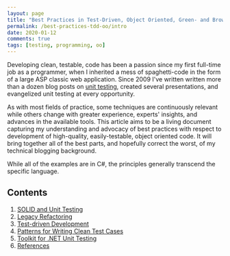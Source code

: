 ```yaml
---
layout: page
title: "Best Practices in Test-Driven, Object Oriented, Green- and Brownfield Development"
permalink: /best-practices-tdd-oo/intro
date: 2020-01-12
comments: true
tags: [testing, programming, oo]
---
```


Developing clean, testable, code has been a passion since my first full-time job as a programmer, when I inherited a mess of spaghetti-code in the form of a large ASP classic web application. Since 2009 I've written written more than a dozen blog posts on [unit testing](https://tech.safnet.com/tag/testing/), created several presentations, and evangelized unit testing at every opportunity.

As with most fields of practice, some techniques are continuously relevant while others change with greater experience, experts' insights, and advances in the available tools. This article aims to be a living document capturing my understanding and advocacy of best practices with respect to development of high-quality, easily-testable, object oriented code. It will bring together all of the best parts, and hopefully correct the worst, of my technical blogging background.

While all of the examples are in C#, the principles generally transcend the specific language.

## Contents

1. [SOLID and Unit Testing](solid-testing)
1. [Legacy Refactoring](legacy-refactoring)
1. [Test-driven Development](test-driven-development)
1. [Patterns for Writing Clean Test Cases](patterns)
1. [Toolkit for .NET Unit Testing](toolkit)
1. [References](references)
